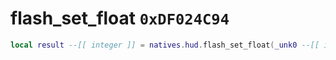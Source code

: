# flash_set_float `0xDF024C94`

```lua
local result --[[ integer ]] = natives.hud.flash_set_float(_unk0 --[[ integer ]], _unk1 --[[ integer ]], _unk2 --[[ integer ]])
```